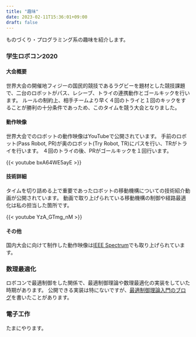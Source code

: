 ```yaml
---
title: "趣味"
date: 2023-02-11T15:36:01+09:00
draft: false
---
```


ものづくり・プログラミング系の趣味を紹介します。

### 学生ロボコン2020
#### 大会概要
世界大会の開催地フィジーの国民的競技であるラグビーを題材とした競技課題で、二台のロボットがパス、レシーブ、トライの連携動作とゴールキックを行います。
ルールの制約上、相手チームより早く４回のトライと１回のキックをすることが勝利の十分条件であっため、このタイムを競う大会となりました。

#### 動作映像
世界大会でのロボットの動作映像はYouTubeで公開されています。
手前のロボット(Pass Robot, PR)が奥のロボット(Try Robot, TR)にパスを行い、TRがトライを行います。
４回のトライの後、PRがゴールキックを１回行います。

{{< youtube bxA64WE5ayE >}}

#### 技術詳細
タイムを切り詰める上で重要であったロボットの移動機構についての技術紹介動画が公開されています。
動画で取り上げられている移動機構の制御や経路最適化は私の担当した箇所です。

{{< youtube YzA_GTmg_nM >}}

#### その他
国内大会に向けて制作した動作映像は[IEEE Spectrum](https://spectrum.ieee.org/video-friday-bittle-robot-dog)でも取り上げられています。

### 数理最適化
ロボコンで最適制御をした関係で、最適制御理論や数理最適化の実装をしていた時期があります。
公開できる実装は特にないですが、[最適制御理論入門のブログ](https://qiita.com/trgkpc/items/23dd9a365d6b5ffe5508)を書いたことがあります。

### 電子工作
たまにやります。

